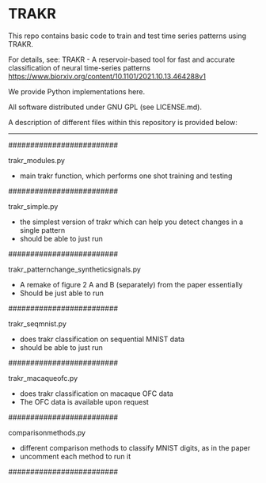 # TRAKR

This repo contains basic code to train and test time series patterns using TRAKR.

For details, see: TRAKR - A reservoir-based tool for fast and accurate classification of neural time-series patterns https://www.biorxiv.org/content/10.1101/2021.10.13.464288v1

We provide Python implementations here. 

All software distributed under GNU GPL (see LICENSE.md).

A description of different files within this repository is provided below:

---------------------------------------------------------------------------


#########################

trakr_modules.py

- main trakr function, which performs one shot training and testing

#########################

trakr_simple.py

- the simplest version of trakr which can help you detect changes in a single pattern
- should be able to just run

#########################

trakr_patternchange_syntheticsignals.py

- A remake of figure 2 A and B (separately) from the paper essentially
- Should be just able to run

#########################


trakr_seqmnist.py

- does trakr classification on sequential MNIST data
- should be able to just run

#########################


trakr_macaqueofc.py

- does trakr classification on macaque OFC data
- The OFC data is available upon request

#########################

comparisonmethods.py

- different comparison methods to classify MNIST digits, as in the paper
- uncomment each method to run it

#########################






